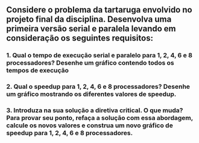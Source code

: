## Considere o problema da tartaruga envolvido no projeto final da disciplina. Desenvolva uma primeira versão serial e paralela levando em consideração os seguintes requisitos:



### 1. Qual o tempo de execução serial e paralelo para 1, 2, 4, 6 e 8 processadores? Desenhe um gráfico contendo todos os tempos de execução

### 2. Qual o speedup para 1, 2, 4, 6 e 8 processadores? Desenhe um gráfico mostrando os diferentes valores de speedup.

### 3. Introduza na sua solução a diretiva critical. O que muda? Para provar seu ponto, refaça a solução com essa abordagem, calcule os novos valores e construa um novo gráfico de speedup para 1, 2, 4, 6 e 8 processadores.
